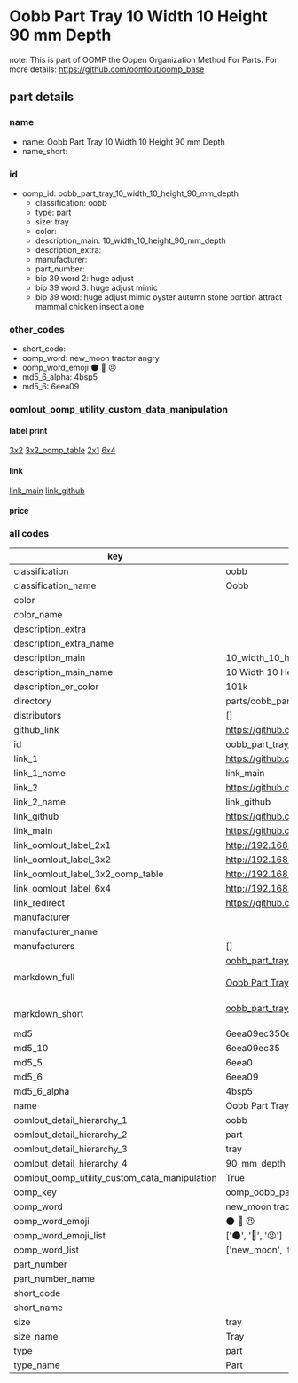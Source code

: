 # Oobb Part Tray 10 Width 10 Height 90 mm Depth  

note: This is part of OOMP the Oopen Organization Method For Parts. For more details: https://github.com/oomlout/oomp_base

##  part details
  







### name
* name: Oobb Part Tray 10 Width 10 Height 90 mm Depth
* name_short: 
### id
* oomp_id: oobb_part_tray_10_width_10_height_90_mm_depth
  * classification: oobb
  * type: part
  * size: tray
  * color: 
  * description_main: 10_width_10_height_90_mm_depth
  * description_extra: 
  * manufacturer: 
  * part_number: 
  * bip 39 word 2: huge adjust
  * bip 39 word 3: huge adjust mimic
  * bip 39 word: huge adjust mimic oyster autumn stone portion attract mammal chicken insect alone

### other_codes
* short_code: 
* oomp_word: new_moon tractor angry
* oomp_word_emoji :new_moon: :tractor: :angry:
* md5_6_alpha: 4bsp5
* md5_6: 6eea09






### oomlout_oomp_utility_custom_data_manipulation
#### label print
[3x2](http://192.168.1.245:1112/?label=oomp%204bsp5)
[3x2_oomp_table](http://192.168.1.108:1112/?label=oomp%204bsp5)
[2x1](http://192.168.1.242:1112/?label=oomp%204bsp5)
[6x4](http://192.168.1.55:1112/?label=oomp%204bsp5)    

#### link

[link_main](https://github.com/oomlout/oomlout_oomp_version_1_messy/tree/main/parts/oobb_part_tray_10_width_10_height_90_mm_depth) [link_github](https://github.com/oomlout/oomlout_oomp_version_1_messy/tree/main/parts/oobb_part_tray_10_width_10_height_90_mm_depth)                             

#### price







### all codes 
| key | value |  
| --- | --- |  
| classification | oobb |  
| classification_name | Oobb |  
| color |  |  
| color_name |  |  
| description_extra |  |  
| description_extra_name |  |  
| description_main | 10_width_10_height_90_mm_depth |  
| description_main_name | 10 Width 10 Height 90 mm Depth |  
| description_or_color | 101k |  
| directory | parts/oobb_part_tray_10_width_10_height_90_mm_depth |  
| distributors | [] |  
| github_link | https://github.com/oomlout/oomlout_oomp_part_src/tree/main/parts/oobb_part_tray_10_width_10_height_90_mm_depth |  
| id | oobb_part_tray_10_width_10_height_90_mm_depth |  
| link_1 | https://github.com/oomlout/oomlout_oomp_version_1_messy/tree/main/parts/oobb_part_tray_10_width_10_height_90_mm_depth |  
| link_1_name | link_main |  
| link_2 | https://github.com/oomlout/oomlout_oomp_version_1_messy/tree/main/parts/oobb_part_tray_10_width_10_height_90_mm_depth |  
| link_2_name | link_github |  
| link_github | https://github.com/oomlout/oomlout_oomp_version_1_messy/tree/main/parts/oobb_part_tray_10_width_10_height_90_mm_depth |  
| link_main | https://github.com/oomlout/oomlout_oomp_version_1_messy/tree/main/parts/oobb_part_tray_10_width_10_height_90_mm_depth |  
| link_oomlout_label_2x1 | http://192.168.1.242:1112/?label=oomp%204bsp5 |  
| link_oomlout_label_3x2 | http://192.168.1.245:1112/?label=oomp%204bsp5 |  
| link_oomlout_label_3x2_oomp_table | http://192.168.1.108:1112/?label=oomp%204bsp5 |  
| link_oomlout_label_6x4 | http://192.168.1.55:1112/?label=oomp%204bsp5 |  
| link_redirect | https://github.com/oomlout/oomlout_oomp_version_1_messy/tree/main/parts/oobb_part_tray_10_width_10_height_90_mm_depth |  
| manufacturer |  |  
| manufacturer_name |  |  
| manufacturers | [] |  
| markdown_full | [oobb_part_tray_10_width_10_height_90_mm_depth](none)<br>[](none)<br>[Oobb Part Tray 10 Width 10 Height 90 Mm Depth](none)<br><br> |  
| markdown_short | [oobb_part_tray_10_width_10_height_90_mm_depth](none)<br><br> |  
| md5 | 6eea09ec350ed50b5907d9e71980e375 |  
| md5_10 | 6eea09ec35 |  
| md5_5 | 6eea0 |  
| md5_6 | 6eea09 |  
| md5_6_alpha | 4bsp5 |  
| name | Oobb Part Tray 10 Width 10 Height 90 mm Depth |  
| oomlout_detail_hierarchy_1 | oobb |  
| oomlout_detail_hierarchy_2 | part |  
| oomlout_detail_hierarchy_3 | tray |  
| oomlout_detail_hierarchy_4 | 90_mm_depth |  
| oomlout_oomp_utility_custom_data_manipulation | True |  
| oomp_key | oomp_oobb_part_tray_10_width_10_height_90_mm_depth |  
| oomp_word | new_moon tractor angry |  
| oomp_word_emoji | :new_moon: :tractor: :angry: |  
| oomp_word_emoji_list | [':new_moon:', ':tractor:', ':angry:'] |  
| oomp_word_list | ['new_moon', 'tractor', 'angry'] |  
| part_number |  |  
| part_number_name |  |  
| short_code |  |  
| short_name |  |  
| size | tray |  
| size_name | Tray |  
| type | part |  
| type_name | Part |  
